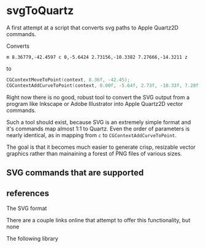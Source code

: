 svgToQuartz
===========

A first attempt at a script that converts svg paths to Apple Quartz2D commands.

Converts 

```
m 8.36779,-42.4597 c 0,-5.6424 2.73156,-10.3382 7.27666,-14.3211 z
```

to 

``` objective-c
CGContextMoveToPoint(context, 8.36f, -42.45);
CGContextAddCurveToPoint(context, 0.00f, -5.64f, 2.73f, -10.33f, 7.28f, -14.32);
```

Right now there is no good, robust tool to convert the SVG output from a program like Inkscape or Adobe Illustrator 
into Apple Quartz2D vector commands. 

Such a tool should exist, because SVG is an extremely simple format and it's commands map almost 1:1 to Quartz. 
Even the order of parameters is nearly identical, as in mapping from `c` to `CGContextAddCurveToPoint`.

The goal is that it becomes much easier to generate crisp, resizable vector graphics rather than mainaining a forest of 
PNG files of various sizes. 


SVG commands that are supported
--------------


references 
--------------

The SVG format

There are a couple links online that attempt to offer this functionality, but none 

The following library 
